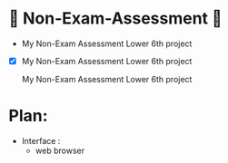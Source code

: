 # 🔷 Non-Exam-Assessment 🔷

* My Non-Exam Assessment Lower 6th project

- [x] My Non-Exam Assessment Lower 6th project

    My Non-Exam Assessment Lower 6th project


# Plan:

* Interface :
    - web browser

